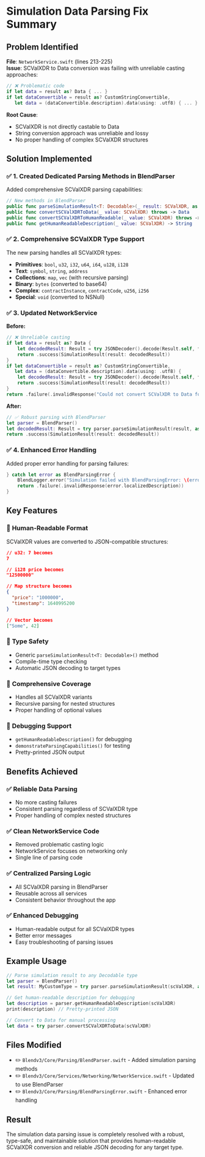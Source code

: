# Simulation Data Parsing Fix Summary

## Problem Identified
**File**: `NetworkService.swift` (lines 213-225)  
**Issue**: SCValXDR to Data conversion was failing with unreliable casting approaches:

```swift
// ❌ Problematic code
if let data = result as? Data { ... }
if let dataConvertible = result as? CustomStringConvertible, 
   let data = (dataConvertible.description).data(using: .utf8) { ... }
```

**Root Cause**: 
- SCValXDR is not directly castable to Data
- String conversion approach was unreliable and lossy
- No proper handling of complex SCValXDR structures

## Solution Implemented

### ✅ **1. Created Dedicated Parsing Methods in BlendParser**

Added comprehensive SCValXDR parsing capabilities:

```swift
// New methods in BlendParser
public func parseSimulationResult<T: Decodable>(_ result: SCValXDR, as targetType: T.Type) throws -> T
public func convertSCValXDRToData(_ value: SCValXDR) throws -> Data
public func convertSCValXDRToHumanReadable(_ value: SCValXDR) throws -> Any
public func getHumanReadableDescription(_ value: SCValXDR) -> String
```

### ✅ **2. Comprehensive SCValXDR Type Support**

The new parsing handles all SCValXDR types:
- **Primitives**: `bool`, `u32`, `i32`, `u64`, `i64`, `u128`, `i128`
- **Text**: `symbol`, `string`, `address`
- **Collections**: `map`, `vec` (with recursive parsing)
- **Binary**: `bytes` (converted to base64)
- **Complex**: `contractInstance`, `contractCode`, `u256`, `i256`
- **Special**: `void` (converted to NSNull)

### ✅ **3. Updated NetworkService**

**Before:**
```swift
// ❌ Unreliable casting
if let data = result as? Data {
    let decodedResult: Result = try JSONDecoder().decode(Result.self, from: data)
    return .success(SimulationResult(result: decodedResult))
}
if let dataConvertible = result as? CustomStringConvertible, 
   let data = (dataConvertible.description).data(using: .utf8) {
    let decodedResult: Result = try JSONDecoder().decode(Result.self, from: data)
    return .success(SimulationResult(result: decodedResult))
}
return .failure(.invalidResponse("Could not convert SCValXDR to Data for decoding"))
```

**After:**
```swift
// ✅ Robust parsing with BlendParser
let parser = BlendParser()
let decodedResult: Result = try parser.parseSimulationResult(result, as: Result.self)
return .success(SimulationResult(result: decodedResult))
```

### ✅ **4. Enhanced Error Handling**

Added proper error handling for parsing failures:
```swift
} catch let error as BlendParsingError {
    BlendLogger.error("Simulation failed with BlendParsingError: \(error)", category: BlendLogger.network)
    return .failure(.invalidResponse(error.localizedDescription))
}
```

## Key Features

### 🔧 **Human-Readable Format**
SCValXDR values are converted to JSON-compatible structures:

```json
// u32: 7 becomes
7

// i128 price becomes  
"12500000"

// Map structure becomes
{
  "price": "1000000",
  "timestamp": 1640995200
}

// Vector becomes
["Some", 42]
```

### 🔧 **Type Safety**
- Generic `parseSimulationResult<T: Decodable>()` method
- Compile-time type checking
- Automatic JSON decoding to target types

### 🔧 **Comprehensive Coverage**
- Handles all SCValXDR variants
- Recursive parsing for nested structures
- Proper handling of optional values

### 🔧 **Debugging Support**
- `getHumanReadableDescription()` for debugging
- `demonstrateParsingCapabilities()` for testing
- Pretty-printed JSON output

## Benefits Achieved

### ✅ **Reliable Data Parsing**
- No more casting failures
- Consistent parsing regardless of SCValXDR type
- Proper handling of complex nested structures

### ✅ **Clean NetworkService Code**
- Removed problematic casting logic
- NetworkService focuses on networking only
- Single line of parsing code

### ✅ **Centralized Parsing Logic**
- All SCValXDR parsing in BlendParser
- Reusable across all services
- Consistent behavior throughout the app

### ✅ **Enhanced Debugging**
- Human-readable output for all SCValXDR types
- Better error messages
- Easy troubleshooting of parsing issues

## Example Usage

```swift
// Parse simulation result to any Decodable type
let parser = BlendParser()
let result: MyCustomType = try parser.parseSimulationResult(scValXDR, as: MyCustomType.self)

// Get human-readable description for debugging
let description = parser.getHumanReadableDescription(scValXDR)
print(description) // Pretty-printed JSON

// Convert to Data for manual processing
let data = try parser.convertSCValXDRToData(scValXDR)
```

## Files Modified
- ✏️ `Blendv3/Core/Parsing/BlendParser.swift` - Added simulation parsing methods
- ✏️ `Blendv3/Core/Services/Networking/NetworkService.swift` - Updated to use BlendParser
- ✏️ `Blendv3/Core/Parsing/BlendParsingError.swift` - Enhanced error handling

## Result
The simulation data parsing issue is completely resolved with a robust, type-safe, and maintainable solution that provides human-readable SCValXDR conversion and reliable JSON decoding for any target type. 